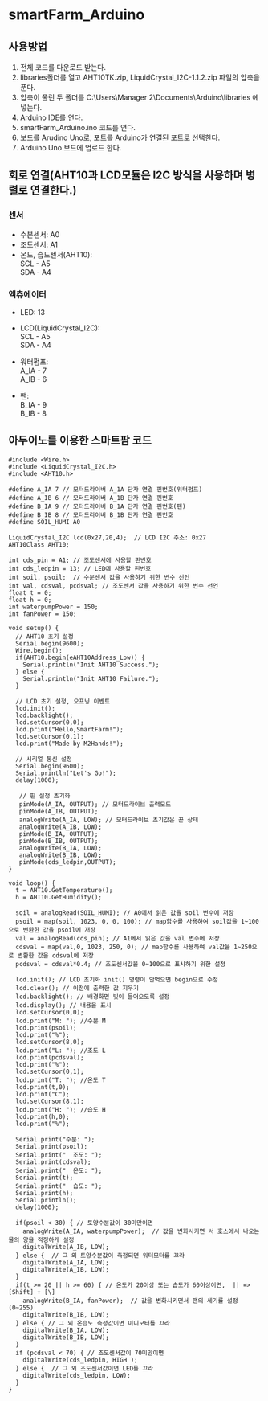 # smartFarm_Arduino

## 사용방법  
1. 전체 코드를 다운로드 받는다.  
2. libraries폴더를 열고 AHT10TK.zip, LiquidCrystal_I2C-1.1.2.zip 파일의 압축을 푼다.  
3. 압축이 풀린 두 폴더를 C:\Users\Manager 2\Documents\Arduino\libraries 에 넣는다.  
4. Arduino IDE를 연다.  
5. smartFarm_Arduino.ino 코드를 연다.  
6. 보드를 Arudino Uno로, 포트를 Arduino가 연결된 포트로 선택한다. 
7. Arduino Uno 보드에 업로드 한다. 

## 회로 연결(AHT10과 LCD모듈은 I2C 방식을 사용하며 병렬로 연결한다.)
### 센서  
- 수분센서: A0
- 조도센서: A1
- 온도, 습도센서(AHT10):  
  SCL - A5  
  SDA - A4  

### 액츄에이터  
- LED: 13
- LCD(LiquidCrystal_I2C):  
  SCL - A5  
  SDA - A4  
  
- 워터펌프:  
  A_IA - 7  
  A_IB - 6  
- 팬:  
  B_IA - 9  
  B_IB - 8  

## 아두이노를 이용한 스마트팜 코드
```Arduino
#include <Wire.h> 
#include <LiquidCrystal_I2C.h>
#include <AHT10.h>

#define A_IA 7 // 모터드라이버 A_1A 단자 연결 핀번호(워터펌프)
#define A_IB 6 // 모터드라이버 A_1B 단자 연결 핀번호
#define B_IA 9 // 모터드라이버 B_1A 단자 연결 핀번호(팬)
#define B_IB 8 // 모터드라이버 B_1B 단자 연결 핀번호
#define SOIL_HUMI A0

LiquidCrystal_I2C lcd(0x27,20,4);  // LCD I2C 주소: 0x27
AHT10Class AHT10;

int cds_pin = A1; // 조도센서에 사용할 핀번호
int cds_ledpin = 13; // LED에 사용할 핀번호
int soil, psoil;  // 수분센서 값을 사용하기 위한 변수 선언
int val, cdsval, pcdsval; // 조도센서 값을 사용하기 위한 변수 선언
float t = 0;
float h = 0;
int waterpumpPower = 150;
int fanPower = 150;

void setup() {
  // AHT10 초기 설정
  Serial.begin(9600);
  Wire.begin();
  if(AHT10.begin(eAHT10Address_Low)) {
    Serial.println("Init AHT10 Success.");
  } else {
    Serial.println("Init AHT10 Failure.");
  }

  // LCD 초기 설정, 오프닝 이벤트    
  lcd.init();
  lcd.backlight();
  lcd.setCursor(0,0);
  lcd.print("Hello,SmartFarm!");
  lcd.setCursor(0,1);
  lcd.print("Made by M2Hands!");

  // 시리얼 통신 설정
  Serial.begin(9600); 
  Serial.println("Let's Go!");
  delay(1000);

   // 핀 설정 초기화
   pinMode(A_IA, OUTPUT); // 모터드라이브 출력모드
   pinMode(A_IB, OUTPUT);  
   analogWrite(A_IA, LOW); // 모터드라이브 초기값은 끈 상태
   analogWrite(A_IB, LOW);
   pinMode(B_IA, OUTPUT);
   pinMode(B_IB, OUTPUT);  
   analogWrite(B_IA, LOW);
   analogWrite(B_IB, LOW);
   pinMode(cds_ledpin,OUTPUT);
}

void loop() {
  t = AHT10.GetTemperature();
  h = AHT10.GetHumidity();

  soil = analogRead(SOIL_HUMI); // A0에서 읽은 값을 soil 변수에 저장
  psoil = map(soil, 1023, 0, 0, 100); // map함수를 사용하여 soil값을 1~100으로 변환한 값을 psoil에 저장
  val = analogRead(cds_pin); // A1에서 읽은 값을 val 변수에 저장
  cdsval = map(val,0, 1023, 250, 0); // map함수를 사용하여 val값을 1~250으로 변환한 값을 cdsval에 저장
  pcdsval = cdsval*0.4; // 조도센서값을 0~100으로 표시하기 위한 설정
  
  lcd.init(); // LCD 초기화 init() 명령이 안먹으면 begin으로 수정
  lcd.clear(); // 이전에 출력한 값 지우기 
  lcd.backlight(); // 배경화면 빛이 들어오도록 설정 
  lcd.display(); // 내용을 표시
  lcd.setCursor(0,0);
  lcd.print("M: "); //수분 M 
  lcd.print(psoil);
  lcd.print("%");
  lcd.setCursor(8,0);
  lcd.print("L: "); //조도 L
  lcd.print(pcdsval);  
  lcd.print("%");
  lcd.setCursor(0,1);
  lcd.print("T: "); //온도 T
  lcd.print(t,0);
  lcd.print("C");
  lcd.setCursor(8,1);
  lcd.print("H: "); //습도 H
  lcd.print(h,0);  
  lcd.print("%");

  Serial.print("수분: ");
  Serial.print(psoil);
  Serial.print("  조도: ");
  Serial.print(cdsval);
  Serial.print("  온도: ");
  Serial.print(t);
  Serial.print("  습도: ");
  Serial.print(h);
  Serial.println();
  delay(1000); 

  if(psoil < 30) { // 토양수분값이 30미만이면
    analogWrite(A_IA, waterpumpPower);  // 값을 변화시키면 서 호스에서 나오는 물의 양을 적정하게 설정
    digitalWrite(A_IB, LOW);    
  } else {  // 그 외 토양수분값이 측정되면 워터모터를 끄라
    digitalWrite(A_IA, LOW);
    digitalWrite(A_IB, LOW);
  } 
  if(t >= 20 || h >= 60) { // 온도가 20이상 또는 습도가 60이상이면,  || => [Shift] + [\]
    analogWrite(B_IA, fanPower);  // 값을 변화시키면서 팬의 세기를 설정(0~255)
    digitalWrite(B_IB, LOW);
  } else { // 그 외 온습도 측정값이면 미니모터를 끄라
    digitalWrite(B_IA, LOW);
    digitalWrite(B_IB, LOW);
  }
  if (pcdsval < 70) { // 조도센서값이 70미만이면
    digitalWrite(cds_ledpin, HIGH );   
  } else {  // 그 외 조도센서값이면 LED를 끄라
    digitalWrite(cds_ledpin, LOW);    
  }
}

```
